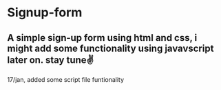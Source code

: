 # Signup-form

## A simple sign-up form using html and css, i might add some functionality using javavscript later on. stay tune✌️

17/jan,
added some script file funtionality
